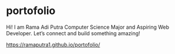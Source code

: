 # portofolio
Hi! I am Rama Adi Putra Computer Science Major and Aspiring Web Developer. Let’s connect and build something amazing!

https://ramaputra1.github.io/portofolio/
